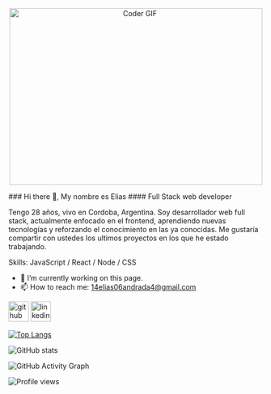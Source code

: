 <p align="center">

  <img src="https://globaleducation.s3.ap-south-1.amazonaws.com/globaledu/gif/front-end-development.gif" alt="Coder GIF" width="500" height="350">
  
</p>
### Hi there 👋, My nombre es Elias
#### Full Stack web developer

Tengo 28 años, vivo en Cordoba, Argentina. Soy desarrollador web full stack, actualmente enfocado en el frontend, aprendiendo nuevas tecnologías y reforzando el conocimiento en las ya conocidas. Me gustaría compartir con ustedes los ultimos proyectos en los que he estado trabajando.

Skills: JavaScript / React / Node / CSS

- 🔭 I’m currently working on this page. 
- 📫 How to reach me: 14elias06andrada4@gmail.com 


[<img src='https://cdn.jsdelivr.net/npm/simple-icons@3.0.1/icons/github.svg' alt='github' height='40'>](https://github.com/EEA94)  [<img src='https://cdn.jsdelivr.net/npm/simple-icons@3.0.1/icons/linkedin.svg' alt='linkedin' height='40'>](https://www.linkedin.com/in/https://www.linkedin.com/in/eliasandrada-dev//)  

[![Top Langs](https://github-readme-stats.vercel.app/api/top-langs/?username=EEA94)](https://github.com/anuraghazra/github-readme-stats)

![GitHub stats](https://github-readme-stats.vercel.app/api?username=EEA94&show_icons=true&count_private=true)  

![GitHub Activity Graph](https://activity-graph.herokuapp.com/graph?username=EEA94)  

![Profile views](https://gpvc.arturio.dev/EEA94)  

